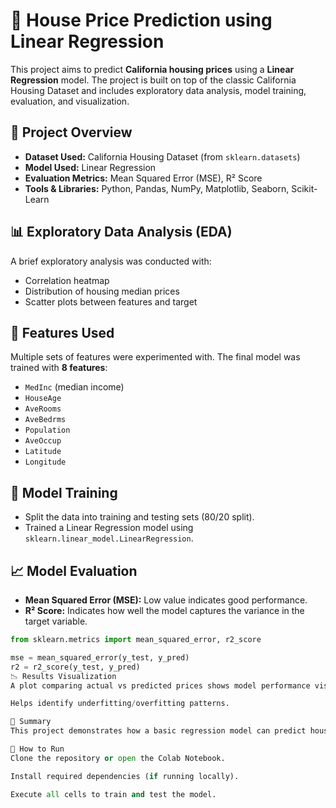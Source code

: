 # 🏡 House Price Prediction using Linear Regression

This project aims to predict **California housing prices** using a **Linear Regression** model. The project is built on top of the classic California Housing Dataset and includes exploratory data analysis, model training, evaluation, and visualization.

## 📌 Project Overview

- **Dataset Used:** California Housing Dataset (from `sklearn.datasets`)
- **Model Used:** Linear Regression
- **Evaluation Metrics:** Mean Squared Error (MSE), R² Score
- **Tools & Libraries:** Python, Pandas, NumPy, Matplotlib, Seaborn, Scikit-Learn

## 📊 Exploratory Data Analysis (EDA)

A brief exploratory analysis was conducted with:
- Correlation heatmap
- Distribution of housing median prices
- Scatter plots between features and target

## 🔧 Features Used

Multiple sets of features were experimented with. The final model was trained with **8 features**:
- `MedInc` (median income)
- `HouseAge`
- `AveRooms`
- `AveBedrms`
- `Population`
- `AveOccup`
- `Latitude`
- `Longitude`

## 🧠 Model Training

- Split the data into training and testing sets (80/20 split).
- Trained a Linear Regression model using `sklearn.linear_model.LinearRegression`.

## 📈 Model Evaluation

- **Mean Squared Error (MSE):** Low value indicates good performance.
- **R² Score:** Indicates how well the model captures the variance in the target variable.

```python
from sklearn.metrics import mean_squared_error, r2_score

mse = mean_squared_error(y_test, y_pred)
r2 = r2_score(y_test, y_pred)
📉 Results Visualization
A plot comparing actual vs predicted prices shows model performance visually.

Helps identify underfitting/overfitting patterns.

📝 Summary
This project demonstrates how a basic regression model can predict housing prices with reasonable accuracy. It also highlights the importance of feature selection and EDA in improving model performance.

🚀 How to Run
Clone the repository or open the Colab Notebook.

Install required dependencies (if running locally).

Execute all cells to train and test the model.
